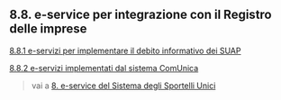 ## 8.8. e-service per integrazione con il Registro delle imprese

[8.8.1 e-servizi per implementare il debito informativo dei SUAP](08_08_01/08_08_01.md)

[8.8.2 e-servizi implementati dal sistema ComUnica](08_08_02.md)

> vai a [8. e-service del Sistema degli Sportelli Unici](../08.md)
